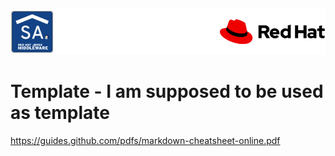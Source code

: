 ![Red Hat logo supposed to be here][logo]

# Template - I am supposed to be used as template

https://guides.github.com/pdfs/markdown-cheatsheet-online.pdf

[logo]: images/rh_manuela_logo.png "I should be on the top"
